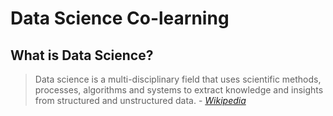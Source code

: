 # Data Science Co-learning


## What is Data Science?

> Data science is a multi-disciplinary field that uses scientific methods,
> processes, algorithms and systems to extract knowledge and insights from
> structured and unstructured data. - [*Wikipedia*](https://en.wikipedia.org/wiki/Data_science)
